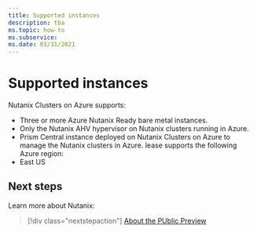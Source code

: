```yaml
---
title: Supported instances
description: tba
ms.topic: how-to
ms.subservice:  
ms.date: 03/31/2021
---
```


# Supported instances

Nutanix Clusters on Azure supports: 
* Three or more Azure Nutanix Ready bare metal instances.  
* Only the Nutanix AHV hypervisor on Nutanix clusters running in Azure. 
* Prism Central instance deployed on Nutanix Clusters on Azure to manage the Nutanix clusters in Azure. 
lease supports the following Azure region: 
* East US 

 
## Next steps

Learn more about Nutanix:

> [!div class="nextstepaction"]
> [About the PUblic Preview](about-the-public-preview.md)
